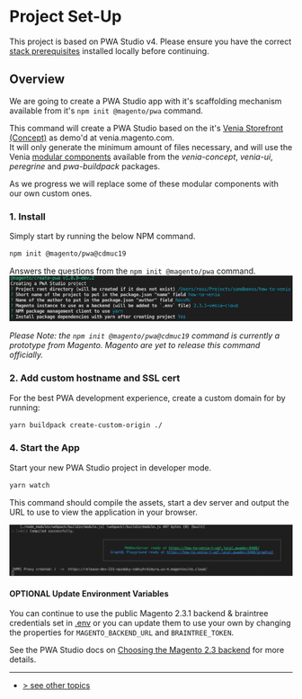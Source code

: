 # Project Set-Up
This project is based on PWA Studio v4.  Please ensure you have the correct [stack prerequisites] installed locally before continuing.

## Overview
We are going to create a PWA Studio app with it's scaffolding mechanism available from it's `npm init @magento/pwa` command.

This command will create a PWA Studio based on the it's [Venia Storefront (Concept)] as demo'd at venia.magento.com.   
It will only generate the minimum amount of files necessary, and will use the Venia [modular components] available from 
the _venia-concept_, _venia-ui_, _peregrine_ and _pwa-buildpack_ packages.    

As we progress we will replace some of these modular components with our own custom ones.

### 1. Install
Simply start by running the below NPM command.
```bash
npm init @magento/pwa@cdmuc19
```

Answers the questions from the `npm init @magento/pwa` command.
![npm init @magento/pwa questions](./npm-init-questions.png)

_Please Note: the `npm init @magento/pwa@cdmuc19` command is currently a prototype from Magento._
_Magento are yet to release this command officially._

### 2. Add custom hostname and SSL cert
For the best PWA development experience, create a custom domain for by running:
```bash
yarn buildpack create-custom-origin ./
```

### 4. Start the App
Start your new PWA Studio project in developer mode.
```bash
yarn watch
```

This command should compile the assets, start a dev server and output the URL to use to view the application in your browser.

![compiled successfully](./compiled-successfully.png)

#### OPTIONAL Update Environment Variables 
You can continue to use the public Magento 2.3.1 backend & braintree credentials set in [.env] or you can update them to use your own by changing the properties for `MAGENTO_BACKEND_URL` and `BRAINTREE_TOKEN`.

See the PWA Studio docs on [Choosing the Magento 2.3 backend] for more details.

---
- [> see other topics](../../README.md#Topics)

[Venia Storefront (Concept)]: https://magento.github.io/pwa-studio/venia-pwa-concept/
[stack prerequisites]: https://magento.github.io/pwa-studio/venia-pwa-concept/setup/#prerequisites
[copy-venia-storefront doc]: ./copy-venia-storefront.md
[package.json]: ../../package.json#L2
[.env]: ../../.env.example
[Choosing the Magento 2.3 backend]: https://magento.github.io/pwa-studio/venia-pwa-concept/setup/#choosing-the-magento-23-backend
[modular components]: https://magento.github.io/pwa-studio/venia-pwa-concept/features/modular-components/